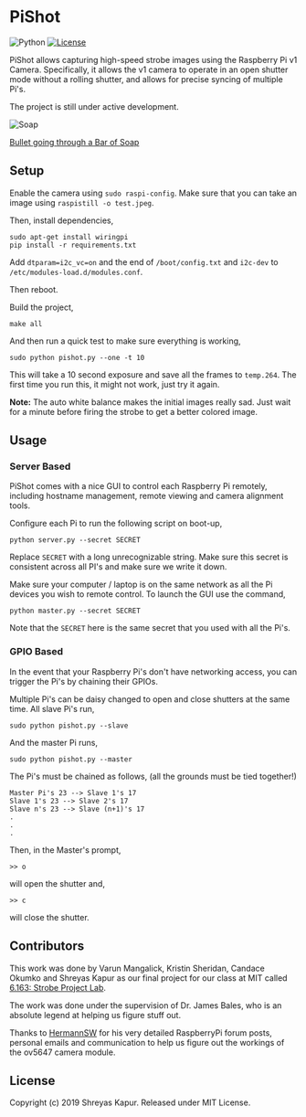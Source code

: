 # PiShot
![Python](https://img.shields.io/badge/python-v2.7+-blue.svg) [![License](https://img.shields.io/badge/license-MIT-orange.svg)](https://opensource.org/licenses/MIT)

PiShot allows capturing high-speed strobe images using the Raspberry Pi v1
Camera. Specifically, it allows the v1 camera to operate in an open shutter mode
without a rolling shutter, and allows for precise syncing of multiple Pi's.

The project is still under active development.

![Soap](https://media.giphy.com/media/SqlCEUcH99U4Ve158v/giphy.gif)

[Bullet going through a Bar of Soap](https://media.giphy.com/media/SqlCEUcH99U4Ve158v/source.mp4)

## Setup

Enable the camera using `sudo raspi-config`. Make sure that you can take an
image using `raspistill -o test.jpeg`.

Then, install dependencies,

```
sudo apt-get install wiringpi
pip install -r requirements.txt
```

Add `dtparam=i2c_vc=on` and the end of `/boot/config.txt` and `i2c-dev` to
`/etc/modules-load.d/modules.conf`.

Then reboot.

Build the project,

```
make all
```

And then run a quick test to make sure everything is working,

```
sudo python pishot.py --one -t 10
```

This will take a 10 second exposure and save all the frames to `temp.264`.
The first time you run this, it might not work, just try it again.

**Note:** The auto white balance makes the initial images really sad. Just
wait for a minute before firing the strobe to get a better colored image.

## Usage

### Server Based

PiShot comes with a nice GUI to control each Raspberry Pi remotely, including
hostname management, remote viewing and camera alignment tools.

Configure each Pi to run the following script on boot-up,

```
python server.py --secret SECRET
```

Replace `SECRET` with a long unrecognizable string. Make sure this secret is
consistent across all PI's and make sure we write it down.

Make sure your computer / laptop is on the same network as all the Pi devices
you wish to remote control. To launch the GUI use the command,

```
python master.py --secret SECRET
```

Note that the `SECRET` here is the same secret that you used with all the Pi's.

### GPIO Based

In the event that your Raspberry Pi's don't have networking access, you can
trigger the Pi's by chaining their GPIOs.

Multiple Pi's can be daisy changed to open and close shutters at the same time.
All slave Pi's run,

```
sudo python pishot.py --slave
```

And the master Pi runs,

```
sudo python pishot.py --master
```

The Pi's must be chained as follows, (all the grounds must be tied together!)

```
Master Pi's 23 --> Slave 1's 17
Slave 1's 23 --> Slave 2's 17
Slave n's 23 --> Slave (n+1)'s 17
.
.
.
```

Then, in the Master's prompt,

```
>> o
```

will open the shutter and,

```
>> c
```

will close the shutter.

## Contributors

This work was done by Varun Mangalick, Kristin Sheridan, Candace Okumko and
Shreyas Kapur as our final project for our class at MIT called [6.163: Strobe Project Lab](http://student.mit.edu/catalog/search.cgi?search=6.163&style=verbatim).

The work was done under the supervision of Dr. James Bales, who is an absolute
legend at helping us figure stuff out.

Thanks to [HermannSW](https://github.com/Hermann-SW) for his very detailed RaspberryPi forum posts, personal emails and communication to help us figure out the workings of the ov5647 camera module.

## License

Copyright (c) 2019 Shreyas Kapur. Released under MIT License.
